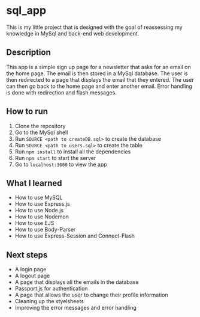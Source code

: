 # sql_app
This is my little project that is designed with the goal of reassessing my knowledge in MySql and back-end web development.

## Description
This app is a simple sign up page for a newsletter that asks for an email on the home page. The email is then stored in a MySql database. The user is then redirected to a page that displays the email that they entered. The user can then go back to the home page and enter another email. Error handling is done with redirection and flash messages. 

## How to run
1. Clone the repository
2. Go to the MySql shell
3. Run `SOURCE <path to createDB.sql>` to create the database
4. Run `SOURCE <path to users.sql>` to create the table
5. Run `npm install` to install all the dependencies
6. Run `npm start` to start the server
7. Go to `localhost:3000` to view the app

## What I learned
- How to use MySQL
- How to use Express.js
- How to use Node.js
- How to use Nodemon
- How to use EJS
- How to use Body-Parser
- How to use Express-Session and Connect-Flash

## Next steps
- A login page
- A logout page
- A page that displays all the emails in the database
- Passport.js for authentication
- A page that allows the user to change their profile information
- Cleaning up the styelsheets
- Improving the error messages and error handling